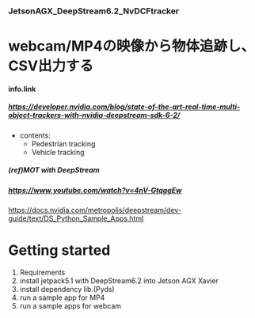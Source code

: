 ### JetsonAGX_DeepStream6.2_NvDCFtracker
# webcam/MP4の映像から物体追跡し、CSV出力する

#### info.link
##### https://developer.nvidia.com/blog/state-of-the-art-real-time-multi-object-trackers-with-nvidia-deepstream-sdk-6-2/
- contents:
  - Pedestrian tracking
  - Vehicle tracking

##### (ref)MOT with DeepStream
##### https://www.youtube.com/watch?v=4nV-GtqggEw


https://docs.nvidia.com/metropolis/deepstream/dev-guide/text/DS_Python_Sample_Apps.html

# Getting started
1. Requirements
2. install jetpack5.1 with DeepStream6.2 into Jetson AGX Xavier
3. install dependency lib.(Pyds)
4. run a sample app for MP4
5. run a sample apps for webcam


